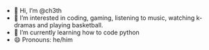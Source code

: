 - 👋 Hi, I’m @ch3th
- 👀 I’m interested in coding, gaming, listening to music, watching k-dramas and playing basketball.
- 🌱 I’m currently learning how to code python
- 😄 Pronouns: he/him
